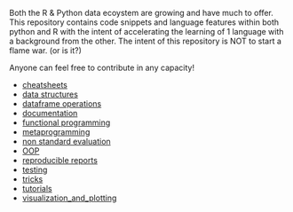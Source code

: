 Both the R & Python data ecoystem are growing and have much to offer. 
This repository contains code snippets and language features within both python and R 
with the intent of accelerating the learning of 1 language with a background from the other. 
The intent of this repository is NOT to start a flame war. (or is it?)

Anyone can feel free to contribute in any capacity!

* [cheatsheets](./cheatsheets)
* [data structures](./data_structures)
* [dataframe operations](./dataframe_operations)
* [documentation](./documentation)
* [functional programming](./functional_programming)
* [metaprogramming](./meta_programming)
* [non standard evaluation](./non_standard_evaluation)
* [OOP](./OOP)
* [reproducible reports](./reproducible_reports)
* [testing](./testing)
* [tricks](./tricks)
* [tutorials](./tutorials)
* [visualization_and_plotting](./visualization_and_plotting)
